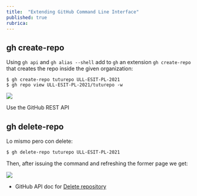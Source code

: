 ```yaml
---
title:  "Extending GitHub Command Line Interface"
published: true
rubrica:
---
```


## gh create-repo

Using `gh api` and `gh alias --shell` add to `gh` 
an extension `gh create-repo` that creates the repo inside the given organization:

```
$ gh create-repo tuturepo ULL-ESIT-PL-2021
$ gh repo view ULL-ESIT-PL-2021/tuturepo -w
```

![]({{site.baseurl}}/assets/images/create-repo.png)

Use the GitHub REST API

## gh delete-repo

Lo mismo pero con delete:

```
$ gh delete-repo tuturepo ULL-ESIT-PL-2021
```

Then, after issuing the command and refreshing the former page we get:

![]({{site.baseurl}}/assets/images/delete-repo.png)


* GitHub API doc for [Delete repository](https://docs.github.com/es/rest/reference/repos#delete-a-repository)